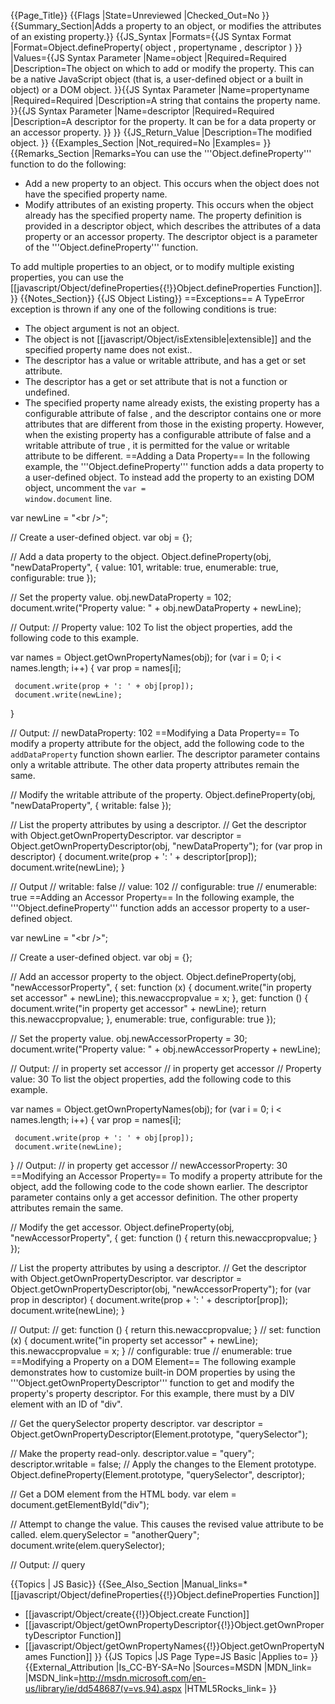 {{Page_Title}}
{{Flags
|State=Unreviewed
|Checked_Out=No
}}
{{Summary_Section|Adds a property to an object, or modifies the attributes of an existing property.}}
{{JS_Syntax
|Formats={{JS Syntax Format
|Format=Object.defineProperty( object , propertyname , descriptor )
}}
|Values={{JS Syntax Parameter
|Name=object
|Required=Required
|Description=The object on which to add or modify the property. This can be a native JavaScript object (that is, a user-defined object or a built in object) or a DOM object.
}}{{JS Syntax Parameter
|Name=propertyname
|Required=Required
|Description=A string that contains the property name.
}}{{JS Syntax Parameter
|Name=descriptor
|Required=Required
|Description=A descriptor for the property. It can be for a data property or an accessor property.
}}
}}
{{JS_Return_Value
|Description=The modified object.
}}
{{Examples_Section
|Not_required=No
|Examples=
}}
{{Remarks_Section
|Remarks=You can use the '''Object.defineProperty''' function to do the following:

* Add a new property to an object. This occurs when the object does not have the specified property name.
* Modify attributes of an existing property. This occurs when the object already has the specified property name.
The property definition is provided in a descriptor object, which describes the attributes of a data property or an accessor property. The descriptor object is a parameter of the '''Object.defineProperty''' function.

To add multiple properties to an object, or to modify multiple existing properties, you can use the [[javascript/Object/defineProperties{{!}}Object.defineProperties Function]].
}}
{{Notes_Section}}
{{JS Object Listing}}
==Exceptions==
A TypeError exception is thrown if any one of the following conditions is true:

* The object argument is not an object.
* The object is not [[javascript/Object/isExtensible|extensible]] and the specified property name does not exist..
* The descriptor has a value or writable attribute, and has a get or set attribute.
* The descriptor has a get or set attribute that is not a function or undefined.
* The specified property name already exists, the existing property has a configurable attribute of false , and the descriptor contains one or more attributes that are different from those in the existing property. However, when the existing property has a configurable attribute of false and a writable attribute of true , it is permitted for the value or writable attribute to be different.
==Adding a Data Property==
In the following example, the '''Object.defineProperty''' function adds a data property to a user-defined object. To instead add the property to an existing DOM object, uncomment the <code>var = window.document</code> line.

 var newLine = "&lt;br /&gt;";
 
 // Create a user-defined object.
 var obj = {};
 
 // Add a data property to the object.
 Object.defineProperty(obj, "newDataProperty", {
     value: 101,
     writable: true,
     enumerable: true,
     configurable: true
 });
 
 // Set the property value.
 obj.newDataProperty = 102;
 document.write("Property value: " + obj.newDataProperty + newLine);
 
 // Output:
 // Property value: 102
To list the object properties, add the following code to this example.

 var names = Object.getOwnPropertyNames(obj);
 for (var i = 0; i &lt; names.length; i++) {
     var prop = names[i];
 
     document.write(prop + ': ' + obj[prop]);
     document.write(newLine);
 }
 
 // Output:
 //  newDataProperty: 102
==Modifying a Data Property==
To modify a property attribute for the object, add the following code to the <code>addDataProperty</code> function shown earlier. The descriptor parameter contains only a writable attribute. The other data property attributes remain the same.

 // Modify the writable attribute of the property.
 Object.defineProperty(obj, "newDataProperty", { writable: false });
 
 // List the property attributes by using a descriptor.
 // Get the descriptor with Object.getOwnPropertyDescriptor.
 var descriptor = Object.getOwnPropertyDescriptor(obj, "newDataProperty");
 for (var prop in descriptor) {
     document.write(prop + ': ' + descriptor[prop]);
     document.write(newLine);
 }
 
 // Output
 // writable: false
 // value: 102
 // configurable: true
 // enumerable: true
==Adding an Accessor Property==
In the following example, the '''Object.defineProperty''' function adds an accessor property to a user-defined object.

 var newLine = "&lt;br /&gt;";
 
 // Create a user-defined object.
 var obj = {};
 
 // Add an accessor property to the object.
 Object.defineProperty(obj, "newAccessorProperty", {
     set: function (x) {
         document.write("in property set accessor" + newLine);
         this.newaccpropvalue = x;
     },
     get: function () {
         document.write("in property get accessor" + newLine);
         return this.newaccpropvalue;
     },
     enumerable: true,
     configurable: true
 });
 
 // Set the property value.
 obj.newAccessorProperty = 30;
 document.write("Property value: " + obj.newAccessorProperty + newLine);
 
 // Output:
 // in property set accessor
 // in property get accessor
 // Property value: 30
To list the object properties, add the following code to this example.

 var names = Object.getOwnPropertyNames(obj);
 for (var i = 0; i &lt; names.length; i++) {
     var prop = names[i];
 
     document.write(prop + ': ' + obj[prop]);
     document.write(newLine);
 }
 // Output:
 // in property get accessor
 // newAccessorProperty: 30
==Modifying an Accessor Property==
To modify a property attribute for the object, add the following code to the code shown earlier. The descriptor parameter contains only a get accessor definition. The other property attributes remain the same.

 // Modify the get accessor.
 Object.defineProperty(obj, "newAccessorProperty", {
     get: function () { return this.newaccpropvalue; }
 });
 
 // List the property attributes by using a descriptor.
 // Get the descriptor with Object.getOwnPropertyDescriptor.
 var descriptor = Object.getOwnPropertyDescriptor(obj, "newAccessorProperty");
 for (var prop in descriptor) {
     document.write(prop + ': ' + descriptor[prop]);
     document.write(newLine);
 }
 
 // Output:
 // get: function () { return this.newaccpropvalue; }
 // set: function (x) { document.write("in property set accessor" + newLine); this.newaccpropvalue = x; }
 // configurable: true
 // enumerable: true
==Modifying a Property on a DOM Element==
The following example demonstrates how to customize built-in DOM properties by using the '''Object.getOwnPropertyDescriptor''' function to get and modify the property's property descriptor. For this example, there must by a DIV element with an ID of "div".

 // Get the querySelector property descriptor.
 var descriptor = Object.getOwnPropertyDescriptor(Element.prototype, "querySelector");
 
 // Make the property read-only.
 descriptor.value = "query";
 descriptor.writable = false;
 // Apply the changes to the Element prototype.
 Object.defineProperty(Element.prototype, "querySelector", descriptor);
 
 // Get a DOM element from the HTML body.
 var elem = document.getElementById("div");
 
 // Attempt to change the value. This causes the revised value attribute to be called.
 elem.querySelector = "anotherQuery";
 document.write(elem.querySelector);
 
 // Output:
 // query

{{Topics | JS Basic}}
{{See_Also_Section
|Manual_links=* [[javascript/Object/defineProperties{{!}}Object.defineProperties Function]]
* [[javascript/Object/create{{!}}Object.create Function]]
* [[javascript/Object/getOwnPropertyDescriptor{{!}}Object.getOwnPropertyDescriptor Function]]
* [[javascript/Object/getOwnPropertyNames{{!}}Object.getOwnPropertyNames Function]]
}}
{{JS Topics
|JS Page Type=JS Basic
|Applies to=
}}
{{External_Attribution
|Is_CC-BY-SA=No
|Sources=MSDN
|MDN_link=
|MSDN_link=http://msdn.microsoft.com/en-us/library/ie/dd548687(v=vs.94).aspx
|HTML5Rocks_link=
}}